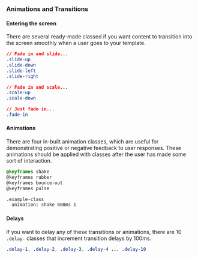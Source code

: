 ### Animations and Transitions

#### Entering the screen

There are several ready-made classed if you want content to transition into the screen smoothly when a user goes to your template.

```css
// Fade in and slide...
.slide-up
.slide-down
.slide-left
.slide-right

// Fade in and scale...
.scale-up
.scale-down

// Just fade in...
.fade-in
```

#### Animations

There are four in-built animation classes, which are useful for demonstrating positive or negative feedback to user responses. These animations should be applied with classes after the user has made some sort of interaction.

```css
@keyframes shake
@keyframes rubber
@keyframes bounce-out
@keyframes pulse

.example-class
  animation: shake 600ms 1
```

#### Delays

If you want to delay any of these transitions or animations, there are 10 `.delay-` classes that increment transition delays by 100ms.

```css
.delay-1, .delay-2, .delay-3, .delay-4 ... .delay-10
```

